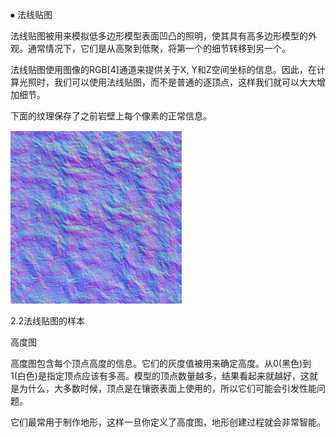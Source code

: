 <!--⦁	Normal maps-->  
⦁   法线贴图

<!--Normal maps are used to simulate lighting of bumps over a surface of a low-poly model giving it the appearance of a high-poly model. Normally they are baked from a high-poly into a low-poly transfering the detail of the first into the other. -->  
法线贴图被用来模拟低多边形模型表面凹凸的照明，使其具有高多边形模型的外观。通常情况下，它们是从高聚到低聚，将第一个的细节转移到另一个。

<!--Normal maps use the RGB [4] channels of the image to give information about the X, Y and Z spatial coordinates. So for calculating lighting, instead of using a normal per-vertex, with normal maps we can use a normal per-pixel, this way we can increase detail by a lot. -->  

法线贴图使用图像的RGB[4]通道来提供关于X, Y和Z空间坐标的信息。因此，在计算光照时，我们可以使用法线贴图，而不是普通的逐顶点，这样我们就可以大大增加细节。  

<!--The following texture holds the normal information of each pixel from the previous rock wall. -->  
下面的纹理保存了之前岩壁上每个像素的正常信息。


   
![](https://github.com/Moontabu/mypics/blob/535993eef6569b660e062b9dd5d0e41ff44a075a/8530de8293cce712526a42dc72e777b.png)
<!--F 2.2 Normal map sample -->  
2.2法线贴图的样本






<!--⦁	Height map -->  
高度图  

<!--Height maps hold information of each vertex height. Their grayscale value is used to determine the height. From a 0 (black) to 1 (white) value it is specified how high the vertex should be. The greater the number of vertices of the model the better will look the result, reason why, most of the time, they are used over tessellated surfaces, so they can provoke performance issues. -->  
高度图包含每个顶点高度的信息。它们的灰度值被用来确定高度。从0(黑色)到1(白色)是指定顶点应该有多高。模型的顶点数量越多，结果看起来就越好，这就是为什么，大多数时候，顶点是在镶嵌表面上使用的，所以它们可能会引发性能问题。

<!--They are most commonly used to make terrains, this way the terrain creation process is pretty much automatic once you have your height map defined. -->  
它们最常用于制作地形，这样一旦你定义了高度图，地形创建过程就会非常智能。

